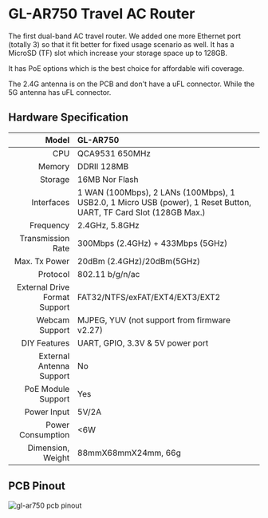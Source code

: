 #  GL-AR750 Travel AC Router



The first dual-band AC travel router. We added one more Ethernet port (totally 3) so that it fit better for fixed usage scenario as well. It has a MicroSD (TF) slot which increase your storage space up to 128GB.

It has PoE options which is the best choice for affordable wifi coverage.

The 2.4G antenna is on the PCB and don't have a uFL connector. While the 5G antenna has uFL connector.



## Hardware Specification

|                         Model | GL-AR750                                 |
| ----------------------------: | :--------------------------------------- |
|                           CPU | QCA9531 650MHz                           |
|                        Memory | DDRII 128MB                              |
|                       Storage | 16MB Nor Flash                           |
|                    Interfaces | 1 WAN (100Mbps), 2 LANs (100Mbps), 1 USB2.0, 1 Micro USB (power), 1 Reset Button, UART, TF Card Slot (128GB Max.) |
|                     Frequency | 2.4GHz, 5.8GHz                           |
|             Transmission Rate | 300Mbps (2.4GHz) + 433Mbps (5GHz)        |
|                 Max. Tx Power | 20dBm (2.4GHz)/20dBm(5GHz)               |
|                      Protocol | 802.11 b/g/n/ac                          |
| External Drive Format Support | FAT32/NTFS/exFAT/EXT4/EXT3/EXT2          |
|                Webcam Support | MJPEG, YUV (not support from firmware v2.27) |
|                  DIY Features | UART, GPIO, 3.3V & 5V power port         |
|      External Antenna Support | No                                       |
|            PoE Module Support | Yes                                      |
|                   Power Input | 5V/2A                                    |
|             Power Consumption | <6W                                      |
|             Dimension, Weight | 88mmX68mmX24mm, 66g                      |



## PCB Pinout

![gl-ar750 pcb pinout](https://static.gl-inet.com/docs/router/en/2/hardware/ar750/src/AR750-V1.0-PINOUT-1.jpg) 







